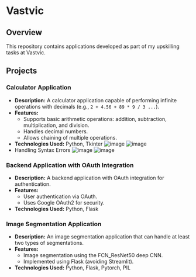 # Vastvic

## Overview
This repository contains applications developed as part of my upskilling tasks at Vastvic. 

## Projects

### Calculator Application
- **Description:** A calculator application capable of performing infinite operations with decimals (e.g., `2 + 4.56 + 89 * 9 / 3 ...`).
- **Features:**
  - Supports basic arithmetic operations: addition, subtraction, multiplication, and division.
  - Handles decimal numbers.
  - Allows chaining of multiple operations.
- **Technologies Used:** Python, Tkinter
![image](https://github.com/cosmicSyn/Vastvic/assets/139002106/a525eede-9476-4fd8-a25c-411a7608ff95)
![image](https://github.com/cosmicSyn/Vastvic/assets/139002106/8dcf649e-d9d2-4343-9c67-4f6393bc23df)
- Handling Syntax Errors
![image](https://github.com/cosmicSyn/Vastvic/assets/139002106/9c0f66ce-7e31-4828-877c-51e4a9719d17)
![image](https://github.com/cosmicSyn/Vastvic/assets/139002106/307292e7-1fe0-4c05-bd78-aa562084b795)


### Backend Application with OAuth Integration
- **Description:** A backend application with OAuth integration for authentication.
- **Features:**
  - User authentication via OAuth.
  - Uses Google OAuth2 for security.
- **Technologies Used:** Python, Flask

### Image Segmentation Application 
- **Description:** An image segmentation application that can handle at least two types of segmentations.
- **Features:**
  - Image segmentation using the FCN_ResNet50 deep CNN.
  - Implemented using Flask (avoiding Streamlit).
- **Technologies Used:** Python, Flask, Pytorch, PIL
